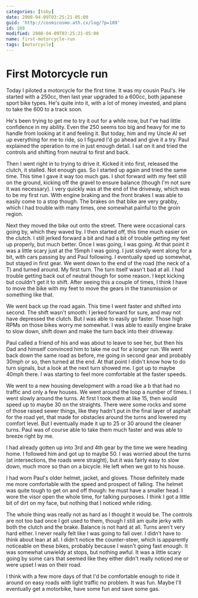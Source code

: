 ```yaml
---
categories: [toby]
date: 2008-04-09T03:25:21-05:00
guid: 'http://cosmicosmo.ath.cx/log/?p=189'
id: 189
modified: 2008-04-09T03:25:21-05:00
name: first-motorcycle-run
tags: [motorcycle]
---
```


First Motorcycle run
====================

Today I piloted a motorcycle for the first time.  It was my cousin Paul's.  He started with a 250cc, then last year upgraded to a 600cc, both japanese sport bike types.  He's quite into it, with a lot of money invested, and plans to take the 600 to a track soon.

He's been trying to get me to try it out for a while now, but I've had little confidence in my ability.  Even the 250 seems too big and heavy for me to handle from looking at it and feeling it.  But today, him and my Uncle Al set up everything for me to ride, so I figured I'd go ahead and give it a try.  Paul explained the operation to me in just enough detail.  I sat on it and tried the controls and shifting from neutral to first and back.

Then I went right in to trying to drive it.  Kicked it into first, released the clutch, it stalled.  Not enough gas.  So I started up again and tried the same time.  This time I gave it way too much gas.  I shot forward with my feet still on the ground, kicking off the gravel to ensure balance (though I'm not sure it was necessary).  I very quickly was at the end of the driveway, which was to be my first run.  With engine braking and the front brakes I was able to easily come to a stop though.  The brakes on that bike are very grabby, which I had trouble with many times, one somewhat painful to the groin region.

Next they moved the bike out onto the street.  There were occasional cars going by, which they waved by.  I then started off, this time much easier on the clutch.  I still jerked forward a bit and had a bit of trouble getting my feet up properly, but much better.  Once I was going, I was going.  At that point it was a little scary just at the 15mph I was going.  I just slowly went along for a bit, with cars passing by and Paul following.  I eventually sped up somewhat, but stayed in first gear.  We went down to the end of the road (the neck of a T) and turned around.  My first turn.  The turn itself wasn't bad at all.  I had trouble getting back out of neutral though for some reason.  I kept kicking but couldn't get it to shift.  After seeing this a couple of times, I think I have to move the bike with my feet to move the gears in the transmission or something like that.

We went back up the road again.  This time I went faster and shifted into second.  The shift wasn't smooth:  I jerked forward for sure, and may not have depressed the clutch.  But I was able to easily go faster.  Those high RPMs on those bikes worry me somewhat.  I was able to easily engine brake to slow down, shift down and make the turn back into their driveway.

Paul called a friend of his and was about to leave to see her, but then his Dad and himself convinced him to take me out for a longer run.  We went back down the same road as before, me going in second gear and probably 30mph or so, then turned at the end.  At that point I didn't know how to do turn signals, but a look at the next turn showed me.  I got up to maybe 40mph there.  I was starting to feel more comfortable at the faster speeds.

We went to a new housing development with a road like a b that had no traffic and only a few houses.  We went around the loop a number of times.  I went slowly around the turns.  At first I took them at like 15, then would speed up to maybe 30 on the straights.  There were some rocks and some of those raised sewer things, like they hadn't put in the final layer of asphalt for the road yet, that made for obstacles around the turns and lowered my comfort level.  But I eventually made it up to 25 or 30 around the cleaner turns.  Paul was of course able to take them much faster and was able to breeze right by me.

I had already gotten up into 3rd and 4th gear by the time we were heading home.  I followed him and got up to maybe 50.  I was worried about the turns (at intersections, the roads were straight), but it was fairly easy to slow down, much more so than on a bicycle.  He left when we got to his house.

I had worn Paul's older helmet, jacket, and gloves.  Those definitely made me more comfortable with the speed and prospect of falling.  The helmet was quite tough to get on and off though:  he must have a smaller head.  I wore the visor open the whole time, for talking purposes.  I think I got a little bit of dirt on my face, but nothing that I noticed while riding.

The whole thing was really not as hard as I thought it would be.  The controls are not too bad once I got used to them, though I still am quite jerky with both the clutch and the brake.  Balance is not hard at all.  Turns aren't very hard either.  I never really felt like I was going to fall over.  I didn't have to think about lean at all.  I didn't notice the counter-steer, which is apparently noticeable on these bikes, probably because I wasn't going fast enough.  It was somewhat unwieldy at stops, but nothing awful.  It was a little scary going by some cars that seemed like they either didn't really noticed me or were upset I was on their road.

I think with a few more days of that I'd be comfortable enough to ride it around on easy roads with light traffic no problem.  It was fun.  Maybe I'll eventually get a motorbike, have some fun and save some gas.
